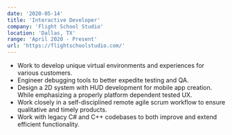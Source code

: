 ```yaml
---
date: '2020-05-14'
title: 'Interactive Developer'
company: 'Flight School Studio'
location: 'Dallas, TX'
range: 'April 2020 - Present'
url: 'https://flightschoolstudio.com/'
---
```


- Work to develop unique virtual environments and experiences for various customers.
- Engineer debugging tools to better expedite testing and QA.
- Design a 2D system with HUD development for mobile app creation. While emphasizing a properly platform dependent tested UX.
- Work closely in a self-disciplined remote agile scrum workflow to ensure qualitative and timely products.
- Work with legacy C# and C++ codebases to both improve and extend efficient functionality.
